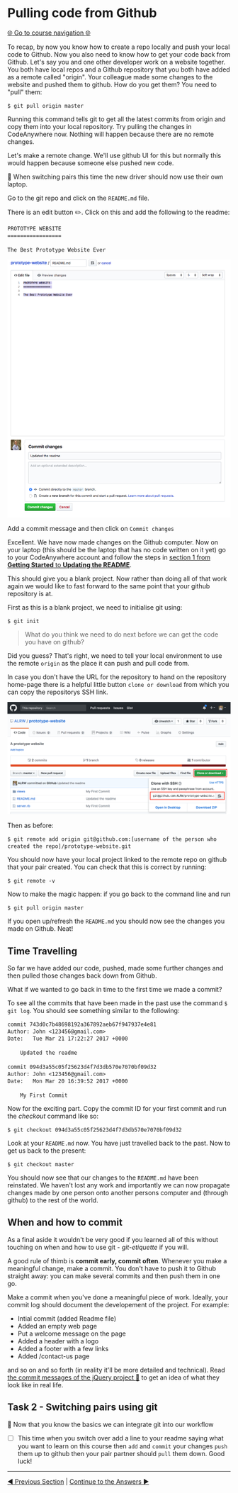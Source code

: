 Pulling code from Github
====================================

[:globe_with_meridians: Go to course navigation :globe_with_meridians:](../navigation.md)

To recap, by now you know how to create a repo locally and push your local code to Github. Now you also need to know how to get your code back from Github. Let's say you and one other developer work on a website together. You both have local repos and a Github repository that you both have added as a remote called "origin". Your colleague made some changes to the website and pushed them to github. How do you get them? You need to "pull" them:

```
$ git pull origin master
```

Running this command tells git to get all the latest commits from origin and copy them into your local repository. Try pulling the changes in CodeAnywhere now. Nothing will happen because there are no remote changes.

Let's make a remote change. We'll use github UI for this but normally this would happen because someone else pushed new code.

:twisted_rightwards_arrows: When switching pairs this time the new driver should now use their own laptop.

Go to the git repo and click on the `README.md` file.

There is an edit button :pencil2:. Click on this and add the following to the readme:

```
PROTOTYPE WEBSITE
=================

The Best Prototype Website Ever
```

![edit on git](../images/editOnGit.png)

Add a commit message and then click on `Commit changes`

Excellent. We have now made changes on the Github computer. Now on your laptop (this should be the laptop that has no code written on it yet) go to your CodeAnywhere account and follow the steps in [section 1 from **Getting Started** to **Updating the README**](./section1.md).

This should give you a blank project. Now rather than doing all of that work again we would like to fast forward to the same point that your github repository is at.

First as this is a blank project, we need to initialise git using:

```
$ git init
```

> What do you think we need to do next before we can get the code you have on github? 

Did you guess? That's right, we need to tell your local environment to use the remote `origin` as the place it can push and pull code from.

In case you don't have the URL for the repository to hand on the repository home-page there is a helpful little button `clone or download` from which you can copy the repositorys SSH link.

![copy SSH Link](../images/copySSHLink.png)

Then as before:

```
$ git remote add origin git@github.com:[username of the person who created the repo]/prototype-website.git
```

You should now have your local project linked to the remote repo on github that your pair created. You can check that this is correct by running:

```
$ git remote -v
```

Now to make the magic happen: if you go back to the command line and run 

```
$ git pull origin master
```

If you open up/refresh the `README.md` you should now see the changes you made on Github. Neat!

Time Travelling
--------------

So far we have added our code, pushed, made some further changes and then pulled those changes back down from Github.

What if we wanted to go back in time to the first time we made a commit? 

To see all the commits that have been made in the past use the command `$ git log`. You should see something similar to the following:

```
commit 743d0c7b48698192a367892aeb67f947937e4e81
Author: John <123456@gmail.com>
Date:   Tue Mar 21 17:22:27 2017 +0000

    Updated the readme

commit 094d3a55c05f25623d4f7d3db570e7070bf09d32
Author: John <123456@gmail.com>
Date:   Mon Mar 20 16:39:52 2017 +0000

    My First Commit
```

Now for the exciting part. Copy the commit ID for your first commit and run the *checkout* command like so:

```
$ git checkout 094d3a55c05f25623d4f7d3db570e7070bf09d32
```

Look at your `README.md` now. You have just travelled back to the past. Now to get us back to the present:

```
$ git checkout master
```

You should now see that our changes to the `README.md` have been reinstated. We haven't lost any work and importantly we can now propagate changes made by one person onto another persons computer and (through github) to the rest of the world.

When and how to commit
---------------------

As a final aside it wouldn't be very good if you learned all of this without touching on when and how to use git - *git-etiquette* if you will. 

A good rule of thimb is **commit early, commit often**. Whenever you make a meaningful change, make a commit. You don't have to push it to Github straight away: you can make several commits and then push them in one go.

Make a commit when you've done a meaningful piece of work. Ideally, your commit log should document the developement of the project. For example:

 - Intial commit (added Readme file)
 - Added an empty web page
 - Put a welcome message on the page
 - Added a header with a logo
 - Added a footer with a few links
 - Added /contact-us page
 
and so on and so forth (in reality it'll be more detailed and technical). Read [the commit messages of the jQuery project :link:](https://github.com/jquery/jquery/commits/master) to get an idea of what they look like in real life.

Task 2 - Switching pairs using git
----------------------------------

:twisted_rightwards_arrows: Now that you know the basics we can integrate git into our workflow

- [ ] This time when you switch over add a line to your readme saying what you want to learn on this course then `add` and `commit` your changes `push` them up to github then your pair partner should `pull` them down. Good luck!

----------

[:arrow_backward: Previous Section](./section5.md) | [Continue to the Answers :arrow_forward:](../tasks/task2.md)

